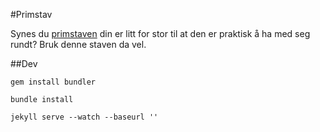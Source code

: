 #Primstav

Synes du [primstaven](snl.no/primstav) din er litt for stor til at den er praktisk å ha med seg rundt? Bruk denne staven da vel. 


##Dev

`gem install bundler`

`bundle install`

`jekyll serve --watch --baseurl ''`
